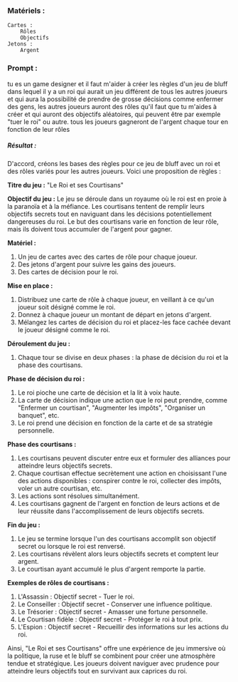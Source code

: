 ### Matériels : 
	Cartes : 
		Rôles
		Objectifs
	Jetons : 
		Argent
		
### Prompt : 
tu es un game designer et il faut m'aider à créer les règles d'un jeu de bluff dans lequel il y a un roi qui aurait un jeu différent de tous les autres joueurs et qui aura la possibilité de prendre de grosse décisions comme enfermer des gens, les autres joueurs auront des rôles qu'il faut que tu m'aides à créer et qui auront des objectifs aléatoires, qui peuvent être par exemple "tuer le roi" ou autre.
tous les joueurs gagneront de l'argent chaque tour en fonction de leur rôles 

##### Résultat :

D'accord, créons les bases des règles pour ce jeu de bluff avec un roi et des rôles variés pour les autres joueurs. Voici une proposition de règles :

**Titre du jeu :** "Le Roi et ses Courtisans"

**Objectif du jeu :** Le jeu se déroule dans un royaume où le roi est en proie à la paranoïa et à la méfiance. Les courtisans tentent de remplir leurs objectifs secrets tout en naviguant dans les décisions potentiellement dangereuses du roi. Le but des courtisans varie en fonction de leur rôle, mais ils doivent tous accumuler de l'argent pour gagner.

**Matériel :**
1. Un jeu de cartes avec des cartes de rôle pour chaque joueur.
2. Des jetons d'argent pour suivre les gains des joueurs.
3. Des cartes de décision pour le roi.

**Mise en place :**
1. Distribuez une carte de rôle à chaque joueur, en veillant à ce qu'un joueur soit désigné comme le roi.
2. Donnez à chaque joueur un montant de départ en jetons d'argent.
3. Mélangez les cartes de décision du roi et placez-les face cachée devant le joueur désigné comme le roi.

**Déroulement du jeu :**
1. Chaque tour se divise en deux phases : la phase de décision du roi et la phase des courtisans.

**Phase de décision du roi :**
1. Le roi pioche une carte de décision et la lit à voix haute.
2. La carte de décision indique une action que le roi peut prendre, comme "Enfermer un courtisan", "Augmenter les impôts", "Organiser un banquet", etc.
3. Le roi prend une décision en fonction de la carte et de sa stratégie personnelle.

**Phase des courtisans :**
1. Les courtisans peuvent discuter entre eux et formuler des alliances pour atteindre leurs objectifs secrets.
2. Chaque courtisan effectue secrètement une action en choisissant l'une des actions disponibles : conspirer contre le roi, collecter des impôts, voler un autre courtisan, etc.
3. Les actions sont résolues simultanément.
4. Les courtisans gagnent de l'argent en fonction de leurs actions et de leur réussite dans l'accomplissement de leurs objectifs secrets.

**Fin du jeu :**
1. Le jeu se termine lorsque l'un des courtisans accomplit son objectif secret ou lorsque le roi est renversé.
2. Les courtisans révèlent alors leurs objectifs secrets et comptent leur argent.
3. Le courtisan ayant accumulé le plus d'argent remporte la partie.

**Exemples de rôles de courtisans :**
1. L'Assassin : Objectif secret - Tuer le roi.
2. Le Conseiller : Objectif secret - Conserver une influence politique.
3. Le Trésorier : Objectif secret - Amasser une fortune personnelle.
4. Le Courtisan fidèle : Objectif secret - Protéger le roi à tout prix.
5. L'Espion : Objectif secret - Recueillir des informations sur les actions du roi.

Ainsi, "Le Roi et ses Courtisans" offre une expérience de jeu immersive où la politique, la ruse et le bluff se combinent pour créer une atmosphère tendue et stratégique. Les joueurs doivent naviguer avec prudence pour atteindre leurs objectifs tout en survivant aux caprices du roi.